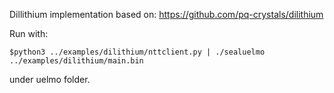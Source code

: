 Dillithium implementation based on: 
https://github.com/pq-crystals/dilithium 

Run with:
```
$python3 ../examples/dilithium/nttclient.py | ./sealuelmo ../examples/dilithium/main.bin
```
under uelmo folder.
